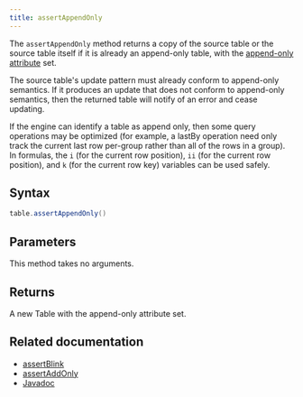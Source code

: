 ```yaml
---
title: assertAppendOnly
---
```


The `assertAppendOnly` method returns a copy of the source table or the source table itself if it is already an append-only table, with the [append-only attribute](https://docs.deephaven.io/core/javadoc/io/deephaven/engine/table/Table.html#APPEND_ONLY_TABLE_ATTRIBUTE) set.

The source table's update pattern must already conform to append-only semantics. If it produces an update that does not conform to append-only semantics, then the returned table will notify of an error and cease updating.

If the engine can identify a table as append only, then some query operations may be optimized (for example, a lastBy operation need only track the current last row per-group rather than all of the rows in a group). In formulas, the `i` (for the current row position), `ii` (for the current row position), and `k` (for the current row key) variables can be used safely.

## Syntax

```groovy syntax
table.assertAppendOnly()
```

## Parameters

This method takes no arguments.

## Returns

A new Table with the append-only attribute set.

## Related documentation

- [assertBlink](assert-blink.md)
- [assertAddOnly](assert-add-only.md)
- [Javadoc](https://deephaven.io/core/javadoc/io/deephaven/engine/table/Table.html#assertAppendOnly())
